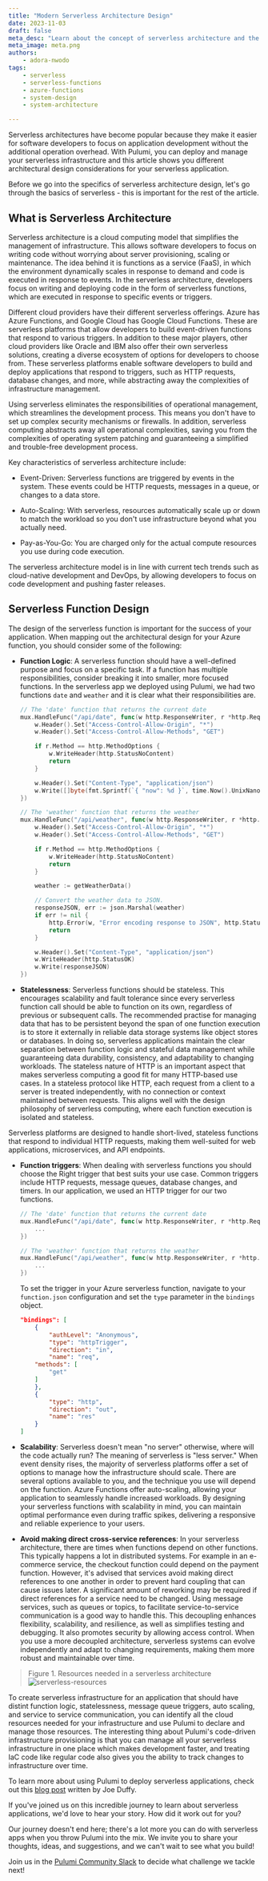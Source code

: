 ```yaml
---
title: "Modern Serverless Architecture Design"
date: 2023-11-03
draft: false
meta_desc: "Learn about the concept of serverless architecture and the different considerations to make when building out your serverless application."
meta_image: meta.png
authors:
    - adora-nwodo
tags:
    - serverless
    - serverless-functions
    - azure-functions
    - system-design
    - system-architecture

---
```


Serverless architectures have become popular because they make it easier for software developers to focus on application development without the additional operation overhead. With Pulumi, you can deploy and manage your serverless infrastructure and this article shows you different architectural design considerations for your serverless application.

Before we go into the specifics of serverless architecture design, let's go through the basics of serverless - this is important for the rest of the article.

## What is Serverless Architecture

Serverless architecture is a cloud computing model that simplifies the management of infrastructure. This allows software developers to focus on writing code without worrying about server provisioning, scaling or maintenance. The idea behind it is functions as a service (FaaS), in which the environment dynamically scales in response to demand and code is executed in response to events. In the serverless architecture, developers focus on writing and deploying code in the form of serverless functions, which are executed in response to specific events or triggers.

Different cloud providers have their different serverless offerings. Azure has Azure Functions, and Google Cloud has Google Cloud Functions. These are serverless platforms that allow developers to build event-driven functions that respond to various triggers. In addition to these major players, other cloud providers like Oracle and IBM also offer their own serverless solutions, creating a diverse ecosystem of options for developers to choose from. These serverless platforms enable software developers to build and deploy applications that respond to triggers, such as HTTP requests, database changes, and more, while abstracting away the complexities of infrastructure management.

Using serverless eliminates the responsibilities of operational management, which streamlines the development process. This means you don't have to set up complex security mechanisms or firewalls. In addition, serverless computing abstracts away all operational complexities, saving you from the complexities of operating system patching and guaranteeing a simplified and trouble-free development process.

Key characteristics of serverless architecture include:

- Event-Driven: Serverless functions are triggered by events in the system. These events could be HTTP requests, messages in a queue, or changes to a data store.

- Auto-Scaling: With serverless, resources automatically scale up or down to match the workload so you don't use infrastructure beyond what you actually need.

- Pay-as-You-Go: You are charged only for the actual compute resources you use during code execution.

The serverless architecture model is in line with current tech trends such as cloud-native development and DevOps, by allowing developers to focus on code development and pushing faster releases.

## Serverless Function Design

The design of the serverless function is important for the success of your application. When mapping out the architectural design for your Azure function, you should consider some of the following:

- **Function Logic**: A serverless function should have a well-defined purpose and focus on a specific task. If a function has multiple responsibilities, consider breaking it into smaller, more focused functions. In the serverless app we deployed using Pulumi, we had two functions `date` and `weather` and it is clear what their responsibilities are.

    ``` go
    // The 'date' function that returns the current date
	mux.HandleFunc("/api/date", func(w http.ResponseWriter, r *http.Request) {
		w.Header().Set("Access-Control-Allow-Origin", "*")
		w.Header().Set("Access-Control-Allow-Methods", "GET")

		if r.Method == http.MethodOptions {
			w.WriteHeader(http.StatusNoContent)
			return
		}

		w.Header().Set("Content-Type", "application/json")
		w.Write([]byte(fmt.Sprintf(`{ "now": %d }`, time.Now().UnixNano()/1000000)))
	})

    // The 'weather' function that returns the weather
	mux.HandleFunc("/api/weather", func(w http.ResponseWriter, r *http.Request) {
		w.Header().Set("Access-Control-Allow-Origin", "*")
		w.Header().Set("Access-Control-Allow-Methods", "GET")

		if r.Method == http.MethodOptions {
			w.WriteHeader(http.StatusNoContent)
			return
		}

		weather := getWeatherData()

		// Convert the weather data to JSON.
		responseJSON, err := json.Marshal(weather)
		if err != nil {
			http.Error(w, "Error encoding response to JSON", http.StatusInternalServerError)
			return
		}

		w.Header().Set("Content-Type", "application/json")
		w.WriteHeader(http.StatusOK)
		w.Write(responseJSON)
	})
    ```

- **Statelessness**: Serverless functions should be stateless. This encourages scalability and fault tolerance since every serverless function call should be able to function on its own, regardless of previous or subsequent calls. The recommended practise for managing data that has to be persistent beyond the span of one function execution is to store it externally in reliable data storage systems like object stores or databases. In doing so, serverless applications maintain the clear separation between function logic and stateful data management while guaranteeing data durability, consistency, and adaptability to changing workloads. The stateless nature of HTTP is an important aspect that makes serverless computing a good fit for many HTTP-based use cases. In a stateless protocol like HTTP, each request from a client to a server is treated independently, with no connection or context maintained between requests. This aligns well with the design philosophy of serverless computing, where each function execution is isolated and stateless.

Serverless platforms are designed to handle short-lived, stateless functions that respond to individual HTTP requests, making them well-suited for web applications, microservices, and API endpoints.

- **Function triggers**: When dealing with serverless functions you should choose the Right trigger that best suits your use case. Common triggers include HTTP requests, message queues, database changes, and timers. In our application, we used an HTTP trigger for our two functions.

    ``` go
    // The 'date' function that returns the current date
	mux.HandleFunc("/api/date", func(w http.ResponseWriter, r *http.Request) {
        ...
	})

    // The 'weather' function that returns the weather
	mux.HandleFunc("/api/weather", func(w http.ResponseWriter, r *http.Request) {
        ...
	})
    ```

    To set the trigger in your Azure serverless function, navigate to your `function.json` configuration and set the `type` parameter in the `bindings` object.

    ``` json
    "bindings": [
        {
            "authLevel": "Anonymous",
            "type": "httpTrigger",
            "direction": "in",
            "name": "req",
        "methods": [
            "get"
        ]
        },
        {
            "type": "http",
            "direction": "out",
            "name": "res"
        }
    ]

    ```

- **Scalability**: Serverless doesn't mean "no server" otherwise, where will the code actually run? The meaning of serverless is "less server." When event density rises, the majority of serverless platforms offer a set of options to manage how the infrastructure should scale. There are several options available to you, and the technique you use will depend on the function. Azure Functions offer auto-scaling, allowing your application to seamlessly handle increased workloads.  By designing your serverless functions with scalability in mind, you can maintain optimal performance even during traffic spikes, delivering a responsive and reliable experience to your users.

- **Avoid making direct cross-service references**: In your serverless architecture, there are times when functions depend on other functions. This typically happens a lot in distributed systems. For example in an e-commerce service, the checkout function could depend on the payment function. However, it's advised that services avoid making direct references to one another in order to prevent hard coupling that can cause issues later. A significant amount of reworking may be required if direct references for a service need to be changed. Using message services, such as queues or topics, to facilitate service-to-service communication is a good way to handle this. This decoupling enhances flexibility, scalability, and resilience, as well as simplifies testing and debugging. It also promotes security by allowing access control. When you use a more decoupled architecture, serverless systems can evolve independently and adapt to changing requirements, making them more robust and maintainable over time.

> Figure 1. Resources needed in a serverless architecture
![serverless-resources](./serverless-resources.png)

To create serverless infrastructure for an application that should have distint function logic, statelessness, message queue triggers, auto scaling, and service to service communication, you can identify all the cloud resources needed for your infrastructure and use Pulumi to declare and manage those resources. The interesting thing about Pulumi's code-driven infrastructure provisioning is that you can manage all your serverless infrastructure in one place which makes development faster, and treating IaC code like regular code also gives you the ability to track changes to infrastructure over time.

To learn more about using Pulumi to deploy serverless applications, check out this [blog post](https://www.pulumi.com/blog/easy-serverless-apps-and-infrastructure-real-events-real-code/) written by Joe Duffy.

If you've joined us on this incredible journey to learn about serverless applications, we'd love to hear your story. How did it work out for you?

Our journey doesn't end here; there's a lot more you can do with serverless apps when you throw Pulumi into the mix. We invite you to share your thoughts, ideas, and suggestions, and we can't wait to see what you build!

Join us in the [Pulumi Community Slack](https://slack.pulumi.com) to decide what challenge we tackle next!
